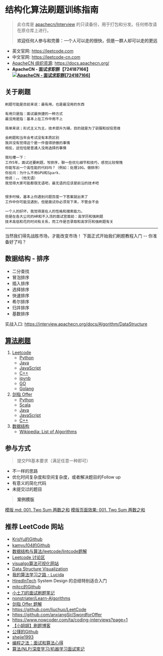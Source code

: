 # 结构化算法刷题训练指南

> 此仓库是 [apachecn/Interview](https://github.com/apachecn/Interview) 的只读备份，用于打包和分发。任何修改请在原仓库上进行。
> 
> **欢迎任何人参与和完善：一个人可以走的很快，但是一群人却可以走的更远**

* 英文官网: https://leetcode.com
* 中文官网: https://leetcode-cn.com
* [ApacheCN 组织资源](https://docs.apachecn.org/): <https://docs.apachecn.org/>
* **ApacheCN - 面试求职群【724187166】<a target="_blank" href="//shang.qq.com/wpa/qunwpa?idkey=9bcf2fb3985835c9c2f15783ec9c85822e23be1191a6581eaf22f574b5192b19"><img border="0" src="http://data.apachecn.org/img/logo/ApacheCN-group.png" alt="ApacheCN - 面试求职群[724187166]" title="ApacheCN - 面试求职群[724187166]"></a>**

## 关于刷题

```
刷题可能是目前来说：最有用，也是最没用的东西

有用只是指：面试最快捷的一种方式
最没用是指：基本上在工作中用不上

简单来说；形式主义为主，技术提升为辅，目的就是为了驯服和奴役思维

会刷题和当年会考试没有本质区别
我并没有觉得这个是一件值得骄傲的事情
相反，这恰恰是普通人没用选择的事情

我吐槽一下：
工作5年，面试还要刷题，写排序，聊一些优化细节和技巧，感觉比较惭愧
你能写出一个高性能的代码吗？（例如：处理10G，做排序）
你反问：为什么不用GPU和Spark.
他说：。。（他无语）
我觉得大家可能都很无语吧，最无语的应该是前沿的技术吧


很多时候，基本上你遇到问题百度一下答案就出来了
工作中你可能没遇到，但是面试你必须背下来，不管会不会

一个人的好坏，我觉得是在人的性格和搜索能力。
但是在各大公司的HR和不入流的面试官面前：高学历和强刷题
技术高低和花的时间有关系，而工作是否录取和高学历和强刷题有关

```

---

当然我们得先战胜市场，才能改变市场！
下面正式开始我们刷题教程入门 -- 你准备好了吗？

## 数据结构 - 排序

* 二分查找
* 冒泡排序
* 插入排序
* 选择排序
* 快速排序
* 希尔排序
* 归并排序
* 基数排序

实战入口: <https://interview.apachecn.org/docs/Algorithm/DataStructure>

## [算法刷题](https://github.com/apachecn/Interview/tree/master/docs/Algorithm/README.md)

1. [Leetcode](/docs/Algorithm/Leetcode)
    - [Python](/docs/Algorithm/Leetcode/Python)
    - [Java](/docs/Algorithm/Leetcode/Java)
    - [JavaScript](/docs/Algorithm/Leetcode/JavaScript)
    - [C++](/docs/Algorithm/Leetcode/C++)
    - [ipynb](/docs/Algorithm/Leetcode/ipynb)
    - [GO](https://github.com/aQuaYi/LeetCode-in-Go)
    - [Golang](https://github.com/kylesliu/awesome-golang-leetcode)
2. [剑指 Offer](/docs/Algorithm/剑指offer)
    - [Python](/docs/Algorithm/剑指offer/Python)
    - [Scala](/docs/Algorithm/剑指offer/Scala)
    - [Java](/docs/Algorithm/剑指offer/Java)
    - [JavaScript](/docs/Algorithm/剑指offer/JavaScript)
    - [C++](/docs/Algorithm/剑指offer/C++)
3. [数据结构](/docs/Algorithm/DataStructure)
    - [Wikipedia: List of Algorithms](https://en.wikipedia.org/wiki/List_of_algorithms)

## 参与方式

> 提交PR基本要求（满足任意一种即可）

* 不一样的思路
* 优化时间复杂度和空间复杂度，或者解决题目的Follow up
* 有意义的简化代码
* 未提交过的题目

> **案例模版**

[模版 md: 001. Two Sum 两数之和](docs/Algorithm/Leetcode/Python/001._two_sum.md)
[模版页面效果: 001. Two Sum 两数之和](https://interview.apachecn.org/docs/Algorithm/Leetcode/Python/001._two_sum.html)

## 推荐 LeetCode 网站

- [KrisYu的Github](https://github.com/KrisYu/LeetCode-CLRS-Python)
- [kamyu104的Github](https://github.com/kamyu104/LeetCode)
- [数据结构与算法/leetcode/lintcode题解](https://algorithm.yuanbin.me/zh-hans/)
- [Leetcode 讨论区](https://discuss.leetcode.com/)
- [visualgo算法可视化网站](https://visualgo.net/en)
- [Data Structure Visualization](https://www.cs.usfca.edu/~galles/visualization/Algorithms.html)
- [我的算法学习之路 - Lucida](http://zh.lucida.me/blog/on-learning-algorithms/)
- [HiredInTech](https://www.hiredintech.com/) System Design 的总结特别适合入门
- [mitcc的Github](https://github.com/mitcc/AlgoSolutions)
- [小土刀的面试刷题笔记](http://wdxtub.com/interview/14520594642530.html)
- [nonstriater/Learn-Algorithms](https://github.com/nonstriater/Learn-Algorithms)
- [剑指 Offer 题解](https://github.com/gatieme/CodingInterviews)
- https://github.com/liuchuo/LeetCode
- https://github.com/anxiangSir/SwordforOffer
- https://www.nowcoder.com/ta/coding-interviews?page=1
- [【小姐姐】刷题博客](https://www.liuchuo.net/about)
- [公瑾的Github](https://github.com/yuzhoujr/leetcode)
- [shejie1993](https://shenjie1993.gitbooks.io/leetcode-python/content/096%20Unique%20Binary%20Search%20Trees.html)
- [编程之法：面试和算法心得](https://legacy.gitbook.com/book/wizardforcel/the-art-of-programming-by-july/details)
- [算法/NLP/深度学习/机器学习面试笔记](https://github.com/imhuay/Interview_Notes-Chinese)
